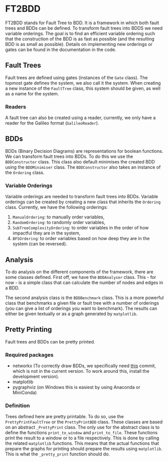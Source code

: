 # FT2BDD
FT2BDD stands for Fault Tree to BDD. It is a framework in which both fault trees and BDDs can be defined. To transform fault trees into BDDS we need variable orderings. The goal is to find an efficient variable ordering such that the construction of the BDD is as fast as possible (and the resulting BDD is as small as possible). Details on implementing new orderings or gates can be found in the documentation in the code. 

## Fault Trees
Fault trees are defined using gates (instances of the `Gate` class). The topmost gate defines the system, we also call it the system. When creating a new instance of the `FaultTree` class, this system should be given, as well as a name for the system. 
### Readers
A fault tree can also be created using a reader, currently, we only have a reader for the Galileo format (`GalileoReader`). 

## BDDs
BDDs (Binary Decision Diagrams) are representations for boolean functions. We can transform fault trees into BDDs. To do this we use the `BDDConstructor` class. This class also default minimises the created BDD using the `BDDMinimiser` class. The `BDDConstructor` also takes an instance of the `Ordering` class.

### Variable Orderings
Variable orderings are needed to transform fault trees into BDDs. Variable orderings can be created by creating a new class that inherits the `Ordering` class. Currently, we have the following orderings: 
1. `ManualOrdering`: to manually order variables,
2. `RandomOrdering`: to randomly order variables,
3. `SubTreeComplexityOrdering`: to order variables in the order of how impactful they are in the system,
4. `BFSOrdering`: to order variables based on how deep they are in the system (can be reversed).

## Analysis
To do analysis on the different components of the framework, there are some classes defined. First off, we have the `BDDAnalyser` class. This - for now - is a simple class that can calculate the number of nodes and edges in a BDD. 

The second analysis class is the `BDDBenchmark` class. This is a more powerful class that benchmarks a given file or fault tree with a number of orderings (you can give a list of orderings you want to benchmark). The results can either be given textually or as a graph generated by `matplotlib`. 

## Pretty Printing
Fault trees and BDDs can be pretty printed.
### Required packages
  - networkx (To correctly draw BDDs, we specifically need [this](https://github.com/networkx/networkx/commit/d883a19b5278f4fb1013dd16bb178b9be5b7cc64) commit, which is not in the current version. To work around this, install the development version).
 - matplotlib
 - pygraphviz (on Windows this is easiest by using Anaconda or MiniConda)

### Definition
Trees defined here are pretty printable. To do so, use the `PrettyPrintFaultTree` or the `PrettyPrintBDD` class. These classes are based on an abstract `_PrettyPrint` class. The only use for the abstract class is to define the functions `print_to_window` and `print_to_file`. These functions print the result to a window or to a file respectively. This is done by calling the related `matplotlib` functions. This means that the actual functions that prepare the graphs for printing should prepare the results using `matplotlib`. This is what the `_pretty_print` function should do. 
